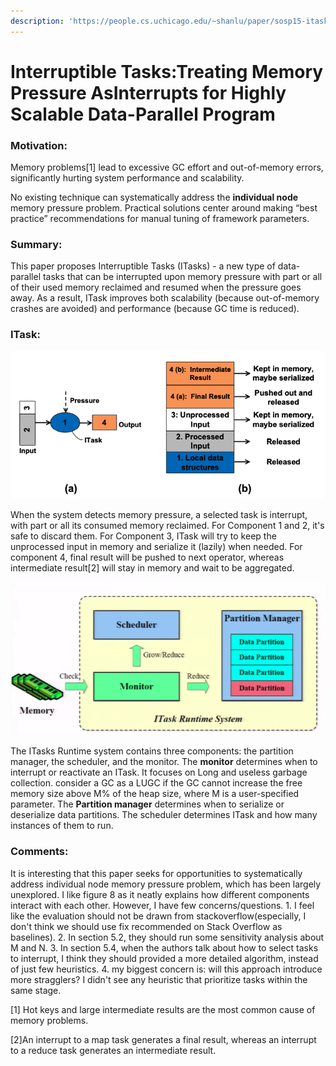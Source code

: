 ```yaml
---
description: 'https://people.cs.uchicago.edu/~shanlu/paper/sosp15-itask.pdf'
---
```


# Interruptible Tasks:Treating Memory Pressure AsInterrupts for Highly Scalable Data-Parallel Program

### Motivation:

Memory problems\[1\] lead to excessive GC effort and out-of-memory errors, significantly hurting system performance and scalability.

No existing technique can systematically address the **individual node** memory pressure problem. Practical solutions center around making “best practice” recommendations for manual tuning of framework parameters.

### Summary:

This paper proposes Interruptible Tasks \(ITasks\) - a new type of data-parallel tasks that can be interrupted upon memory pressure with part or all of their used memory reclaimed and resumed when the pressure goes away. As a result, ITask improves both scalability \(because out-of-memory crashes are avoided\) and performance \(because GC time is reduced\).

### ITask:

![ How the components are handled](../../.gitbook/assets/screen-shot-2019-09-15-at-4.53.17-pm.png)

When the system detects memory pressure, a selected task is interrupt, with part or all its consumed memory reclaimed. For Component 1 and 2, it's safe to discard them. For Component 3, ITask will try to keep the unprocessed input in memory and serialize it \(lazily\) when needed. For component 4, final result will be pushed to next operator, whereas intermediate result\[2\] will stay in memory and wait to be aggregated. 

![](../../.gitbook/assets/screen-shot-2019-09-15-at-5.10.40-pm.png)

The ITasks Runtime system contains three components: the partition manager, the scheduler, and the monitor. The **monitor** determines when to interrupt or reactivate an ITask. It focuses on Long and useless garbage collection. consider a GC as a LUGC if the GC cannot increase the free memory size above M% of the heap size, where M is a user-specified parameter. The **Partition manager** determines when to serialize or deserialize data partitions. The scheduler determines ITask and how many instances of them to run. 

### Comments:

It is interesting that this paper seeks for opportunities to systematically address individual node memory pressure problem, which has been largely unexplored. I like figure 8 as it neatly explains how different components interact with each other. However, I have few concerns/questions. 1. I feel like the evaluation should not be drawn from stackoverflow\(especially, I don't think we should use fix recommended on Stack Overflow as baselines\). 2. In section 5.2, they should run some sensitivity analysis about M and N. 3.  In section 5.4, when the authors talk about how to select tasks to interrupt, I think they should provided a more detailed algorithm, instead of just few heuristics. 4. my biggest concern is: will this approach introduce more stragglers? I didn't see any heuristic that prioritize tasks within the same stage.  

\[1\] Hot keys and large intermediate results are the most common cause of memory problems. 

\[2\]An interrupt to a map task generates a final result, whereas an interrupt to a reduce task generates an intermediate result. 




